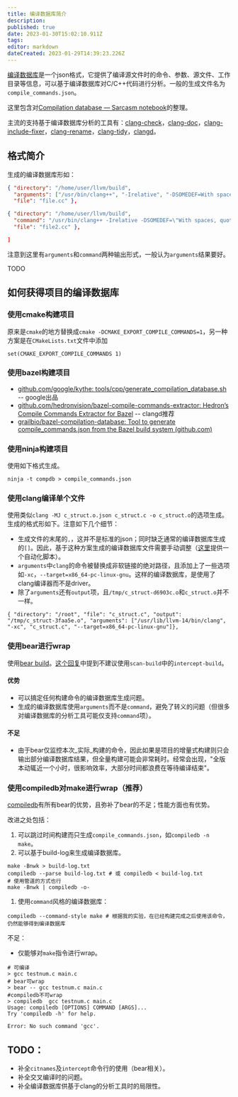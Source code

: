 ```yaml
---
title: 编译数据库简介
description: 
published: true
date: 2023-01-30T15:02:10.911Z
tags: 
editor: markdown
dateCreated: 2023-01-29T14:39:23.226Z
---
```


[编译数据库](https://clang.llvm.org/docs/JSONCompilationDatabase.html)是一个json格式，它提供了编译源文件时的命令、参数、源文件、工作目录等信息，可以基于编译数据库对C/C++代码进行分析。一般的生成文件名为`compile_commands.json`。

这里包含对[Compilation database — Sarcasm notebook](https://sarcasm.github.io/notes/dev/compilation-database.html)的整理。

主流的支持基于编译数据库分析的工具有：[clang-check](http://clang.llvm.org/docs/ClangCheck.html)，[clang-doc](https://clang.llvm.org/extra/clang-doc.html)，[clang-include-fixer](http://clang.llvm.org/extra/clang-include-fixer.html)，[clang-rename](http://clang.llvm.org/extra/clang-rename.html)，[clang-tidy](http://clang.llvm.org/extra/clang-tidy)，[clangd](https://clangd.llvm.org)。

## 格式简介 <a href="#lodyz" id="lodyz"></a>

生成的编译数据库形如：

```json
{ "directory": "/home/user/llvm/build",
  "arguments": ["/usr/bin/clang++", "-Irelative", "-DSOMEDEF=With spaces, quotes and \\-es.", "-c", "-o", "file.o", "file.cc"],
  "file": "file.cc" },

{ "directory": "/home/user/llvm/build",
  "command": "/usr/bin/clang++ -Irelative -DSOMEDEF=\"With spaces, quotes and \\-es.\" -c -o file.o file.cc",
  "file": "file2.cc" },

]
```



注意到这里有`arguments`和`command`两种输出形式，一般认为`arguments`结果要好。

TODO

## 如何获得项目的编译数据库 <a href="#b9c51365" id="b9c51365"></a>

### 使用cmake构建项目 <a href="#jxjtb" id="jxjtb"></a>

原来是`cmake`的地方替换成`cmake -DCMAKE_EXPORT_COMPILE_COMMANDS=1`，另一种方案是在`CMakeLists.txt`文件中添加

```
set(CMAKE_EXPORT_COMPILE_COMMANDS 1)
```

### 使用bazel构建项目 <a href="#77b58e45" id="77b58e45"></a>



* [github.com/google/kythe: tools/cpp/generate\_compilation\_database.sh](https://github.com/kythe/kythe/blob/f215df07e18d1d99535a2839b197a81130fcfd90/tools/cpp/generate\_compilation\_database.sh) -- google出品
* [github.com/hedronvision/bazel-compile-commands-extractor: Hedron’s Compile Commands Extractor for Bazel](https://github.com/hedronvision/bazel-compile-commands-extractor) -- clangd推荐
* [grailbio/bazel-compilation-database: Tool to generate compile\_commands.json from the Bazel build system (github.com)](https://github.com/grailbio/bazel-compilation-database)



### 使用ninja构建项目 <a href="#424a9f37" id="424a9f37"></a>

使用如下格式生成。

```
ninja -t compdb > compile_commands.json
```



### 使用clang编译单个文件 <a href="#cddb4d3e" id="cddb4d3e"></a>

使用类似`clang -MJ c_struct.o.json c_struct.c -o c_struct.o`的选项生成。生成的格式形如下。注意如下几个细节：

* 生成文件的末尾的`,`，这并不是标准的json；同时缺乏通常的编译数据库生成的`[]`。因此，基于这种方案生成的编译数据库文件需要手动调整（[这里](https://github.com/hongxuchen/dotfiles/blob/master/\_bin/llvm/wrap\_cdb.py)提供一个自动化脚本）。
* `arguments`中`clang`的命令被替换成非软链接的绝对路径，且添加上了一些选项如`-xc`，`--target=x86_64-pc-linux-gnu`。这样的编译数据库，是使用了clang编译器而不是driver。
* 除了`arguments`还有`output`项，且`/tmp/c_struct-d6903c.o`和`c_struct.o`并不一样。

```
{ "directory": "/root", "file": "c_struct.c", "output": "/tmp/c_struct-3faa5e.o", "arguments": ["/usr/lib/llvm-14/bin/clang", "-xc", "c_struct.c", "--target=x86_64-pc-linux-gnu"]},
```

### 使用bear进行wrap <a href="#41024d6f" id="41024d6f"></a>

使用[bear build](https://github.com/rizsotto/Bear)。[这个回复](https://github.com/rizsotto/Bear/issues/196#issuecomment-359655816)中提到不建议使用`scan-build`中的`intercept-build`。

#### 优势 <a href="#f094dd87" id="f094dd87"></a>

* 可以搞定任何构建命令的编译数据库生成问题。
* 生成的编译数据库使用`arguments`而不是`command`，避免了转义的问题（但很多对编译数据库的分析工具可能仅支持`command`项）。

#### 不足 <a href="#7f56244b" id="7f56244b"></a>

* 由于bear仅监控本次_实际_构建的命令，因此如果是项目的增量式构建则只会输出部分编译数据库结果，但全量构建可能会非常耗时。经常会出现，"全版本动辄近一个小时，很影响效率，大部分时间都浪费在等待编译结束"。

### 使用compiledb对make进行wrap（推荐） <a href="#91704bc8" id="91704bc8"></a>

[compiledb](https://github.com/nickdiego/compiledb)有所有bear的优势，且弥补了bear的不足；性能方面也有优势。

改进之处包括：

1. 可以跳过时间构建而只生成`compile_commands.json`，如`compiledb -n make`。
2. 可以基于build-log来生成编译数据库。

```
make -Bnwk > build-log.txt
compiledb --parse build-log.txt # 或 compiledb < build-log.txt
# 使用管道的方式也行
make -Bnwk | compiledb -o-
```

1. 使用`command`风格的编译数据库：

```
compiledb --command-style make # 根据我的实验，在已经构建完成之后使用该命令，仍然能够得到编译数据库
```

不足：

* 仅能够对`make`指令进行wrap。

```
# 可编译
> gcc testnum.c main.c
# bear可wrap
> bear -- gcc testnum.c main.c
#compiledb不可wrap
> compiledb  gcc testnum.c main.c
Usage: compiledb [OPTIONS] COMMAND [ARGS]...
Try 'compiledb -h' for help.

Error: No such command 'gcc'.
```

## TODO： <a href="#spqut" id="spqut"></a>

* 补全`citnames`及`intercept`命令行的使用（bear相关）。
* 补全交叉编译时的问题。
* 补全编译数据库供基于clang的分析工具时的局限性。